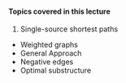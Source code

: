 #### Topics covered in this lecture
1. Single-source shortest paths
  - Weighted graphs
  - General Approach
  - Negative edges
  - Optimal substructure